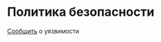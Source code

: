 # Политика безопасности

[Сообщить](https://github.com/tomasevich/tinkoff/security/advisories/new) о уязвимости
